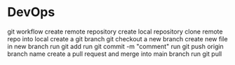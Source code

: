 # DevOps

git workflow
create remote repository
create local repository
clone remote repo into local
create a git branch
git checkout a new branch
create new file in new branch
run git add 
run git commit -m "comment"
run git push origin branch name
create a pull request and merge into main branch
run git pull

